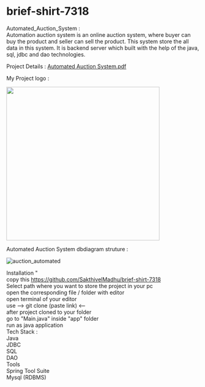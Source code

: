 # brief-shirt-7318 <br>

Automated_Auction_System : <br>
Automation auction system is an online auction system, where buyer can buy the product and seller can sell the product. This system store the all data in this system. It is backend server which built with the help of the java, sql, jdbc and dao technologies.

Project Details : [Automated Auction System.pdf](https://github.com/SakthivelMadhu/brief-shirt-7318/files/11125193/Automated.Auction.System.pdf)


My Project logo : <br>

<img  width="400px" height="400px" src="https://user-images.githubusercontent.com/62326876/229209556-08fb3114-6b9e-426f-b22f-e95e16472785.gif" />

Automated Auction System dbdiagram struture : 

![auction_automated](https://user-images.githubusercontent.com/62326876/229310481-4bf3940b-5b94-4fb1-8de0-0b29a6f6e13a.png)


Installation " <br>
copy this https://github.com/SakthivelMadhu/brief-shirt-7318 <br>
Select path where you want to store the project in your pc <br>
open the corresponding file / folder with editor <br>
open terminal of your editor <br>
use --> git clone (paste link) <-- <br>
after project cloned to your folder <br>
go to "Main.java" inside "app" folder <br>
run as java application <br>
Tech Stack : <br>
Java <br>
JDBC <br>
SQL <br>
DAO <br>
Tools <br>
Spring Tool Suite <br>
Mysql (RDBMS) <br>
